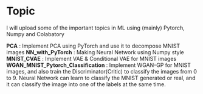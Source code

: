 # Topic
I will upload some of the important topics in ML using (mainly) Pytorch, Numpy and Colabatory

**PCA** :  Implement PCA using PyTorch and use it to decompose MNIST images
**NN_with_PyTorch** : Making Neural Network using Numpy style
**MNIST_CVAE** : Implement VAE & Conditional VAE for MNIST images
**WGAN_MNIST_Pytorch_Classification** : Implement WGAN-GP for MNIST images, and also train the Discriminator(Critic) to classify the images from 0 to 9. Neural Network can learn to classify the MNIST generated or real, and it can classify the image into one of the labels at the same time.

